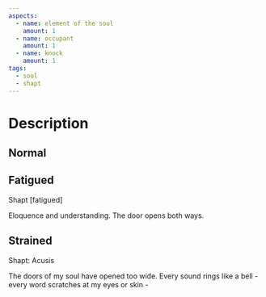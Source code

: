 ```yaml
---
aspects:
  - name: element of the soul
    amount: 1
  - name: occupant
    amount: 1
  - name: knock
    amount: 1
tags:
  - soul
  - shapt
---
```


# Description

## Normal
## Fatigued
Shapt [fatigued]

Eloquence and understanding. The door opens both ways.
## Strained

Shapt: Acusis

The doors of my soul have opened too wide. Every sound rings like a bell - every word scratches at my eyes or skin -